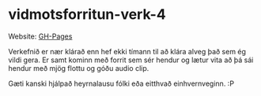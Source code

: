 # vidmotsforritun-verk-4 
Website: [GH-Pages](https://kleina13.github.io/vidmotsforritun-verk-4/)

Verkefnið er nær klárað enn hef ekki tímann til að klára alveg það sem ég vildi gera. Er samt kominn með forrit sem sér hendur og lætur vita að þá sái hendur með mjög flottu og góðu audio clip.

Gæti kanski hjálpað heyrnalausu fólki eða eitthvað einhvernveginn. :P